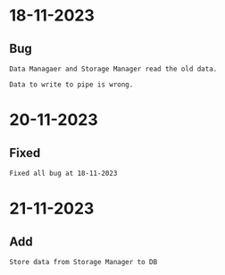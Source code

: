 # 18-11-2023

## Bug
``````
Data Managaer and Storage Manager read the old data.

Data to write to pipe is wrong.
``````
# 20-11-2023

## Fixed
``````
Fixed all bug at 18-11-2023
``````
# 21-11-2023

## Add
``````
Store data from Storage Manager to DB
``````
